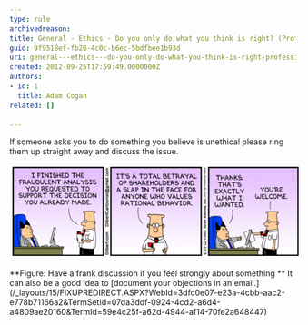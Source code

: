 ```yaml
---
type: rule
archivedreason: 
title: General - Ethics - Do you only do what you think is right? (Professional integrity)
guid: 9f9518ef-fb26-4c0c-b6ec-5bdfbee1b93d
uri: general---ethics---do-you-only-do-what-you-think-is-right-professional-integrity
created: 2012-09-25T17:59:49.0000000Z
authors:
- id: 1
  title: Adam Cogan
related: []

---
```


If someone asks you to do something you believe is unethical please ring them up                     straight away and discuss the issue.

<!--endintro-->
<dl class="ssw15-rteElement-ImageArea"><img src="Dilbert-Analysis.gif" alt="Dilbert-Analysis.gif" style="margin:5px;"></dl> **Figure: Have a frank discussion if you feel strongly about something
** 
It can also be a good idea to [document your objections in an email.](/_layouts/15/FIXUPREDIRECT.ASPX?WebId=3dfc0e07-e23a-4cbb-aac2-e778b71166a2&TermSetId=07da3ddf-0924-4cd2-a6d4-a4809ae20160&TermId=59e4c25f-a62d-4944-af14-70fe2a648447)
